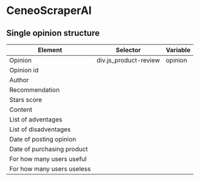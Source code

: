 # CeneoScraperAI

## Single opinion structure

|Element|Selector|Variable|
|-------|--------|--------|
|Opinion|div.js_product-review|opinion|
|Opinion id|||
|Author|||
|Recommendation|||
|Stars score|||
|Content|||
|List of adventages|||
|List of disadventages|||
|Date of posting opinion|||
|Date of purchasing product|||
|For how many users useful|||
|For how many users useless|||
